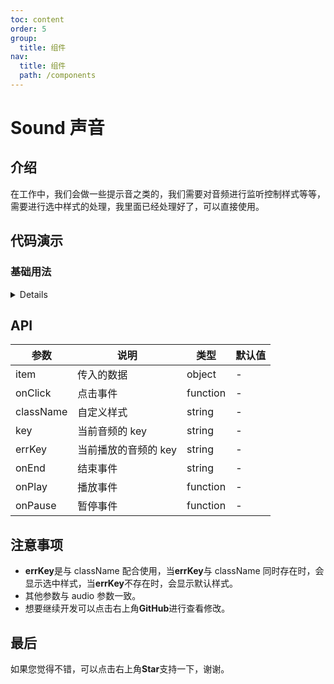 ```yaml
---
toc: content
order: 5
group:
  title: 组件
nav:
  title: 组件
  path: /components
---
```


# Sound 声音

## 介绍

在工作中，我们会做一些提示音之类的，我们需要对音频进行监听控制样式等等，需要进行选中样式的处理，我里面已经处理好了，可以直接使用。

## 代码演示

### 基础用法

<details>

```jsx
import { Sound } from 'qianyuanx';
import { Form } from 'antd';
import React, { useState } from 'react';

export default () => {
  const [List, setList] = useState([
    {
      name: '林俊杰',
      status: 0,
      audio: 'https://www.shiyinren.com/server/1/442549.mp3',
    },
  ]);
  return (
    <ul>
      {List &&
        List.map((item, index) => (
          <Sound
            // className={newKey == index ? "sound-recative" : ""}
            key={index}
            // errKey={newKey}   //
            item={item}
            onClick={() => {
              console.log('点击'); // 点击事件
            }}
          ></Sound>
        ))}
    </ul>
  );
};
```

```css
.base {
  display: flex;
  justify-content: space-between;
  align-items: center;
  padding: 0 8px;
  height: 30px;
  width: 150px;
  background-color: #f2f2f2;
  border-radius: 4px;
  margin-right: 20px;
  margin-bottom: 20px;
  border: 1px solid #e8e8e8;
  span {
    font-size: 13px;
  }
  .icon {
    display: flex;
    align-items: center;
  }
}
.sound-recative {
  background-color: rgba(2, 167, 240, 1);
  border: none;
  span {
    color: #fff;
  }
}
```

</details>

## API

| 参数      | 说明                 | 类型     | 默认值 |
| --------- | -------------------- | -------- | ------ |
| item      | 传入的数据           | object   | -      |
| onClick   | 点击事件             | function | -      |
| className | 自定义样式           | string   | -      |
| key       | 当前音频的 key       | string   | -      |
| errKey    | 当前播放的音频的 key | string   | -      |
| onEnd     | 结束事件             | string   | -      |
| onPlay    | 播放事件             | function | -      |
| onPause   | 暂停事件             | function | -      |

## 注意事项

- **errKey**是与 className 配合使用，当**errKey**与 className 同时存在时，会显示选中样式，当**errKey**不存在时，会显示默认样式。
- 其他参数与 audio 参数一致。
- 想要继续开发可以点击右上角**GitHub**进行查看修改。

## 最后

如果您觉得不错，可以点击右上角**Star**支持一下，谢谢。
